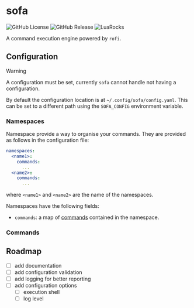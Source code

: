 # sofa

![GitHub License](https://img.shields.io/github/license/f4z3r/sofa?link=https%3A%2F%2Fgithub.com%2Ff4z3r%2Fsofa%2Fblob%2Fmain%2FLICENSE)
![GitHub Release](https://img.shields.io/github/v/release/f4z3r/sofa?logo=github&link=https%3A%2F%2Fgithub.com%2Ff4z3r%2Fsofa%2Freleases)
![LuaRocks](https://img.shields.io/luarocks/v/f4z3r/sofa?logo=lua&link=https%3A%2F%2Fluarocks.org%2Fmodules%2Ff4z3r%2Fsofa)

A command execution engine powered by `rofi`.

## Configuration

> [!WARNING]
> A configuration must be set, currently `sofa` cannot handle not having a configuration.

By default the configuration location is at `~/.config/sofa/config.yaml`. This can be set to a
different path using the `SOFA_CONFIG` environment variable.

### Namespaces

Namespace provide a way to organise your commands. They are provided as follows in the configuration
file:

```yaml
namespaces:
  <name1>:
    commands:
      ...
  <name2>:
    commands:
      ...
```

where `<name1>` and `<name2>` are the name of the namespaces.

Namespaces have the following fields:

- `commands`: a map of [commands](#commands) contained in the namespace.

### Commands

## Roadmap

- [ ] add documentation
- [ ] add configuration validation
- [ ] add logging for better reporting
- [ ] add configuration options
  - [ ] execution shell
  - [ ] log level
